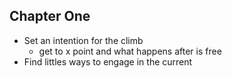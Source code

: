 ## Chapter One
- Set an intention for the climb
    - get to x point and what happens after is free
- Find littles ways to engage in the current
